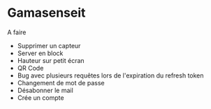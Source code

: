 # Gamasenseit

A faire

+ Supprimer un capteur
+ Server en block
+ Hauteur sur petit écran
+ QR Code
+ Bug avec plusieurs requêtes lors de l'expiration du refresh token
+ Changement de mot de passe
+ Désabonner le mail
+ Crée un compte
